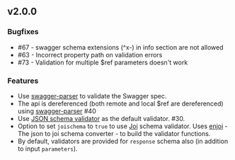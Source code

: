 ## v2.0.0

### Bugfixes

- #67 - swagger schema extensions (^x-) in info section are not allowed
- #63 - Incorrect property path on validation errors
- #73 - Validation for multiple $ref parameters doesn't work

### Features

- Use [swagger-parser](https://github.com/BigstickCarpet/swagger-parser) to validate the Swagger spec.
- The api is dereferenced (both remote and local $ref are dereferenced) using [swagger-parser](https://github.com/BigstickCarpet/swagger-parser) #40
- Use [JSON schema validator](https://github.com/mafintosh/is-my-json-valid) as the default validator. #30.
- Option to set `joischema` to `true` to use [Joi](https://github.com/hapijs/joi) schema validator. Uses [enjoi](https://github.com/tlivings/enjoi) - The json to joi schema converter - to build the validator functions.
- By default, validators are provided for `response` schema also (in addition to input `parameters`).
